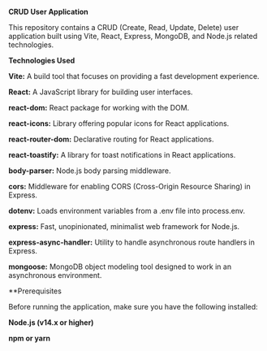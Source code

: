 **CRUD User Application**

This repository contains a CRUD (Create, Read, Update, Delete) user application built using Vite, React, Express, MongoDB, and Node.js related technologies.

**Technologies Used**

**Vite:** A build tool that focuses on providing a fast development experience.

**React:** A JavaScript library for building user interfaces.

**react-dom:** React package for working with the DOM.

**react-icons:** Library offering popular icons for React applications.

**react-router-dom:** Declarative routing for React applications.

**react-toastify:** A library for toast notifications in React applications.

**body-parser:** Node.js body parsing middleware.

**cors:** Middleware for enabling CORS (Cross-Origin Resource Sharing) in Express.

**dotenv:** Loads environment variables from a .env file into process.env.

**express:** Fast, unopinionated, minimalist web framework for Node.js.

**express-async-handler:** Utility to handle asynchronous route handlers in Express.

**mongoose:** MongoDB object modeling tool designed to work in an asynchronous environment.

**Prerequisites

Before running the application, make sure you have the following installed:

**Node.js (v14.x or higher)**

**npm or yarn**
